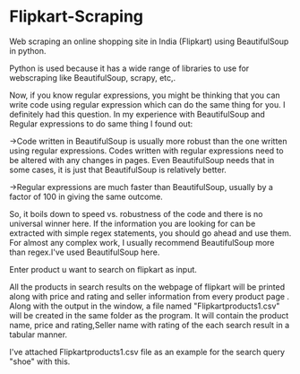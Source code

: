 # Flipkart-Scraping
Web scraping an online shopping site in India (Flipkart) using BeautifulSoup in python.

Python is used because it has a wide range of libraries to use for webscraping like BeautifulSoup, scrapy, etc,.

Now, if you know regular expressions, you might be thinking that you can write code using regular expression which can do the same thing for you. I definitely had this question. In my experience with BeautifulSoup and Regular expressions to do same thing I found out:

->Code written in BeautifulSoup is usually more robust than the one written using regular expressions. Codes written with regular expressions need to be altered with any changes in pages. Even BeautifulSoup needs that in some cases, it is just that BeautifulSoup is relatively better.

->Regular expressions are much faster than BeautifulSoup, usually by a factor of 100 in giving the same outcome.

So, it boils down to speed vs. robustness of the code and there is no universal winner here. If the information you are looking for can be extracted with simple regex statements, you should go ahead and use them. For almost any complex work, I usually recommend BeautifulSoup more than regex.I've used BeautifulSoup here.

Enter product u want to search on flipkart as input.

All the products in search results on the webpage of flipkart will be printed along with price and rating and seller information from every product page . Along with the output in the window, a file named "Flipkartproducts1.csv" will be created in the same folder as the program. It will contain the product name, price and rating,Seller name with rating of the each search result in a tabular manner.

I've attached Flipkartproducts1.csv file as an example for the search query "shoe" with this.
